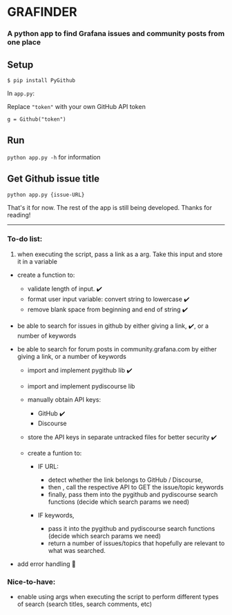 # GRAFINDER
### A python app to find Grafana issues and community posts from one place


## Setup

```
$ pip install PyGithub
```

In `app.py`:

Replace `"token"` with your own GitHub API token

`g = Github("token")`

## Run

`python app.py -h` for information


## Get Github issue title

```
python app.py {issue-URL}
```

That's it for now. The rest of the app is still being developed. 
Thanks for reading!

-----

### To-do list:

1. when executing the script, pass a link as a arg. Take this input and store it in a variable
- create a function to:
  - validate length of input.  :heavy_check_mark:
  - format user input variable: convert string to lowercase :heavy_check_mark:
  - remove blank space from beginning and end of string :heavy_check_mark:
- be able to search for issues in github by either giving a link, :heavy_check_mark:,  or a number of keywords 
- be able to search for forum posts in community.grafana.com by either giving a link, or a number of keywords 
  - import and implement pygithub lib :heavy_check_mark: 
  - import and implement pydiscourse lib
  - manually obtain API keys: 
    - GitHub :heavy_check_mark:
    - Discourse
  - store the API keys in separate untracked files for better security :heavy_check_mark:
  - create a funtion to:
  
    - IF URL: 
      - detect whether the link belongs to GitHub / Discourse,  
      - then , call the respective API to GET the issue/topic keywords
      - finally, pass them into the pygithub and pydiscourse search functions (decide which search params we need)
      
    - IF keywords, 
      - pass it into the pygithub and pydiscourse search functions (decide which search params we need)
      - return a number of issues/topics that hopefully are relevant to what was searched.
 
- add error handling :hammer:

### Nice-to-have:

- enable using args when executing the script to perform different types of search (search titles, search comments, etc) 
